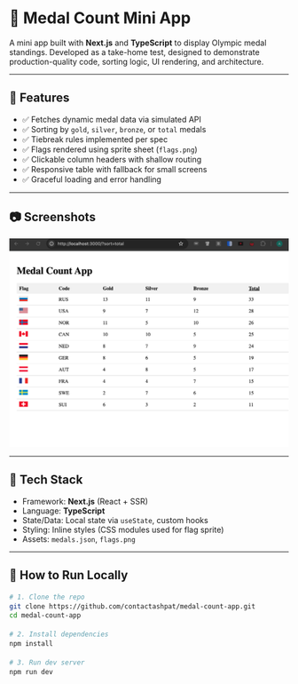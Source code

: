 # 🥇 Medal Count Mini App

A mini app built with **Next.js** and **TypeScript** to display Olympic medal standings. Developed as a take-home test, designed to demonstrate production-quality code, sorting logic, UI rendering, and architecture.

---

## 🚀 Features

- ✅ Fetches dynamic medal data via simulated API
- ✅ Sorting by `gold`, `silver`, `bronze`, or `total` medals
- ✅ Tiebreak rules implemented per spec
- ✅ Flags rendered using sprite sheet (`flags.png`)
- ✅ Clickable column headers with shallow routing
- ✅ Responsive table with fallback for small screens
- ✅ Graceful loading and error handling

---

## 📷 Screenshots

![Medal Table Screenshot](./public/screenshot.png)

---

## 🔧 Tech Stack

- Framework: **Next.js** (React + SSR)
- Language: **TypeScript**
- State/Data: Local state via `useState`, custom hooks
- Styling: Inline styles (CSS modules used for flag sprite)
- Assets: `medals.json`, `flags.png`

---

## 🧪 How to Run Locally

```bash
# 1. Clone the repo
git clone https://github.com/contactashpat/medal-count-app.git
cd medal-count-app

# 2. Install dependencies
npm install

# 3. Run dev server
npm run dev
